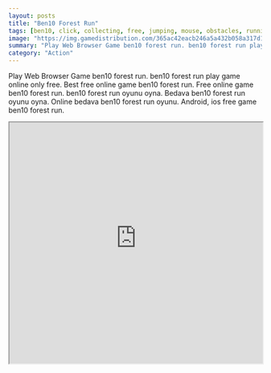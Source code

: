 ```yaml
---
layout: posts
title: "Ben10 Forest Run"
tags: [ben10, click, collecting, free, jumping, mouse, obstacles, running, skill, free, online, games, oyna, game, free, games, play, play, games]
image: "https://img.gamedistribution.com/365ac42eacb246a5a432b058a317d1dd.jpg"
summary: "Play Web Browser Game ben10 forest run. ben10 forest run play game online only free. Best free online game ben10 forest run. Free online game ben10 forest run. ben10 forest run oyunu oyna. Bedava ben10 forest run oyunu oyna. Online bedava ben10 forest run oyunu. Android, ios free game ben10 forest run."
category: "Action"
---
```


Play Web Browser Game ben10 forest run. ben10 forest run play game online only free. Best free online game ben10 forest run. Free online game ben10 forest run. ben10 forest run oyunu oyna. Bedava ben10 forest run oyunu oyna. Online bedava ben10 forest run oyunu. Android, ios free game ben10 forest run.

<iframe width="100%" height="480px;" src="https://flash.gamedistribution.com?game=365ac42eacb246a5a432b058a317d1dd"></iframe>